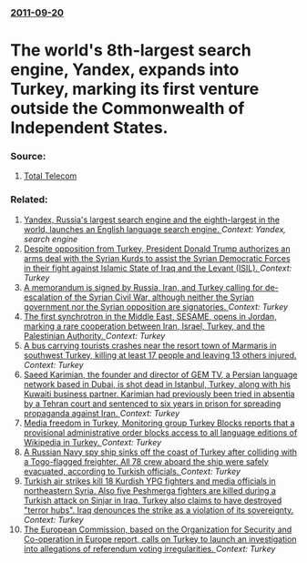 ### [2011-09-20](/news/2011/09/20/index.md)

# The world's 8th-largest search engine, Yandex, expands into Turkey, marking its first venture outside the Commonwealth of Independent States. 




### Source:

1. [Total Telecom](http://www.totaltele.com/view.aspx?ID=467820)

### Related:

1. [Yandex, Russia's largest search engine and the eighth-largest in the world, launches an English language search engine. ](/news/2010/05/19/yandex-russia-s-largest-search-engine-and-the-eighth-largest-in-the-world-launches-an-english-language-search-engine.md) _Context: Yandex, search engine_
2. [Despite opposition from Turkey, President Donald Trump authorizes an arms deal with the Syrian Kurds to assist the Syrian Democratic Forces in their fight against Islamic State of Iraq and the Levant (ISIL). ](/news/2017/05/9/despite-opposition-from-turkey-president-donald-trump-authorizes-an-arms-deal-with-the-syrian-kurds-to-assist-the-syrian-democratic-forces.md) _Context: Turkey_
3. [A memorandum is signed by Russia, Iran, and Turkey calling for de-escalation of the Syrian Civil War, although neither the Syrian government nor the Syrian opposition are signatories. ](/news/2017/05/4/a-memorandum-is-signed-by-russia-iran-and-turkey-calling-for-de-escalation-of-the-syrian-civil-war-although-neither-the-syrian-government.md) _Context: Turkey_
4. [The first synchrotron in the Middle East, SESAME, opens in Jordan, marking a rare cooperation between Iran, Israel, Turkey, and the Palestinian Authority.  ](/news/2017/05/16/the-first-synchrotron-in-the-middle-east-sesame-opens-in-jordan-marking-a-rare-cooperation-between-iran-israel-turkey-and-the-palestin.md) _Context: Turkey_
5. [A bus carrying tourists crashes near the resort town of Marmaris in southwest Turkey, killing at least 17 people and leaving 13 others injured. ](/news/2017/05/13/a-bus-carrying-tourists-crashes-near-the-resort-town-of-marmaris-in-southwest-turkey-killing-at-least-17-people-and-leaving-13-others-injur.md) _Context: Turkey_
6. [Saeed Karimian, the founder and director of GEM TV, a Persian language network based in Dubai, is shot dead in Istanbul, Turkey, along with his Kuwaiti business partner. Karimian had previously been tried in absentia by a Tehran court and sentenced to six years in prison for spreading propaganda against Iran. ](/news/2017/04/30/saeed-karimian-the-founder-and-director-of-gem-tv-a-persian-language-network-based-in-dubai-is-shot-dead-in-istanbul-turkey-along-with.md) _Context: Turkey_
7. [Media freedom in Turkey, Monitoring group Turkey Blocks reports that a provisional administrative order blocks access to all language editions of Wikipedia in Turkey. ](/news/2017/04/29/media-freedom-in-turkey-monitoring-group-turkey-blocks-reports-that-a-provisional-administrative-order-blocks-access-to-all-language-editio.md) _Context: Turkey_
8. [A Russian Navy spy ship sinks off the coast of Turkey after colliding with a Togo-flagged freighter. All 78 crew aboard the ship were safely evacuated, according to Turkish officials. ](/news/2017/04/27/a-russian-navy-spy-ship-sinks-off-the-coast-of-turkey-after-colliding-with-a-togo-flagged-freighter-all-78-crew-aboard-the-ship-were-safely.md) _Context: Turkey_
9. [Turkish air strikes kill 18 Kurdish YPG fighters and media officials in northeastern Syria. Also five Peshmerga fighters are killed during a Turkish attack on Sinjar in Iraq. Turkey also claims to have destroyed "terror hubs". Iraq denounces the strike as a violation of its sovereignty. ](/news/2017/04/25/turkish-air-strikes-kill-18-kurdish-ypg-fighters-and-media-officials-in-northeastern-syria-also-five-peshmerga-fighters-are-killed-during-a.md) _Context: Turkey_
10. [The European Commission, based on the  Organization for Security and Co-operation in Europe report, calls on Turkey to launch an investigation into allegations of referendum voting irregularities. ](/news/2017/04/18/the-european-commission-based-on-the-organization-for-security-and-co-operation-in-europe-report-calls-on-turkey-to-launch-an-investigati.md) _Context: Turkey_
